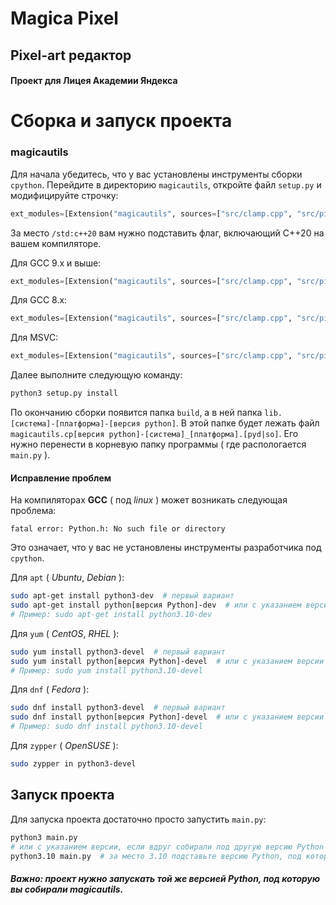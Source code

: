 # Magica Pixel
## Pixel-art редактор
#### Проект для Лицея Академии Яндекса

# Сборка и запуск проекта
### magicautils
Для начала убедитесь, что у вас установлены инструменты сборки ```cpython```.
Перейдите в директорию ```magicautils```, откройте файл ```setup.py``` и модифицируйте строчку:
```python
ext_modules=[Extension("magicautils", sources=["src/clamp.cpp", "src/pixelutils.cpp", "src/canvas.cpp", "src/rendercanvases.cpp", "src/main.cpp"], extra_compile_args=["/std:c++20"])])
```
За место ```/std:c++20``` вам нужно подставить флаг, включающий C++20 на вашем компиляторе.

Для GCC 9.x и выше:
```python
ext_modules=[Extension("magicautils", sources=["src/clamp.cpp", "src/pixelutils.cpp", "src/canvas.cpp", "src/rendercanvases.cpp", "src/main.cpp"], extra_compile_args=["--std=c++2a"])])
```
Для GCC 8.x:
```python
ext_modules=[Extension("magicautils", sources=["src/clamp.cpp", "src/pixelutils.cpp", "src/canvas.cpp", "src/rendercanvases.cpp", "src/main.cpp"], extra_compile_args=["--std=c++20"])])
```
Для MSVC:
```python
ext_modules=[Extension("magicautils", sources=["src/clamp.cpp", "src/pixelutils.cpp", "src/canvas.cpp", "src/rendercanvases.cpp", "src/main.cpp"], extra_compile_args=["/std:c++20"])])
```
Далее выполните следующую команду:
```bash
python3 setup.py install
```
По окончанию сборки появится папка ```build```, а в ней папка ```lib.[система]-[платформа]-[версия python]```. В этой папке будет лежать файл ```magicautils.cp[версия python]-[система]_[платформа].[pyd|so]```. Его нужно перенести в корневую папку программы ( где распологается ```main.py``` ).

#### Исправление проблем
На компиляторах **GCC** ( под *linux* ) может возникать следующая проблема:
```
fatal error: Python.h: No such file or directory
```
Это означает, что у вас не установлены инструменты разработчика под ```cpython```.

Для ```apt``` ( *Ubuntu*, *Debian* ):
```bash
sudo apt-get install python3-dev  # первый вариант
sudo apt-get install python[версия Python]-dev  # или с указанием версии
# Пример: sudo apt-get install python3.10-dev
```
Для ```yum``` ( *CentOS*, *RHEL* ):
```bash
sudo yum install python3-devel  # первый вариант
sudo yum install python[версия Python]-devel  # или с указанием версии
# Пример: sudo yum install python3.10-devel
```
Для ```dnf``` ( *Fedora* ):
```bash
sudo dnf install python3-devel  # первый вариант
sudo dnf install python[версия Python]-devel  # или с указанием версии
# Пример: sudo dnf install python3.10-devel
```
Для ```zypper``` ( *OpenSUSE* ):
```bash
sudo zypper in python3-devel
```
## Запуск проекта
Для запуска проекта достаточно просто запустить ```main.py```:
```bash
python3 main.py
# или с указанием версии, если вдруг собирали под другую версию Python
python3.10 main.py  # за место 3.10 подставьте версию Python, под которую собирали
```
##### Важно: проект нужно запускать той же версией Python, под которую вы собирали *magicautils*.